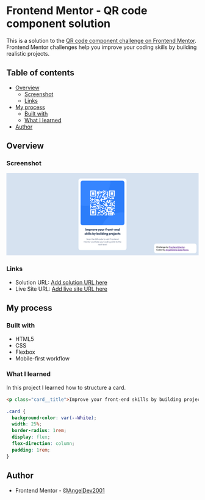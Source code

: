 # Frontend Mentor - QR code component solution

This is a solution to the [QR code component challenge on Frontend Mentor](https://www.frontendmentor.io/challenges/qr-code-component-iux_sIO_H). Frontend Mentor challenges help you improve your coding skills by building realistic projects.

## Table of contents

- [Overview](#overview)
  - [Screenshot](#screenshot)
  - [Links](#links)
- [My process](#my-process)
  - [Built with](#built-with)
  - [What I learned](#what-i-learned)
- [Author](#author)

## Overview

### Screenshot

![](./images/screenshot.png)

### Links

- Solution URL: [Add solution URL here](https://your-solution-url.com)
- Live Site URL: [Add live site URL here](https://angeldev2001.github.io/QR-code-component---AngelDev2001/)

## My process

### Built with

- HTML5
- CSS
- Flexbox
- Mobile-first workflow

### What I learned

In this project I learned how to structure a card.

```html
<p class="card__title">Improve your front-end skills by building projects</p>
```

```css
.card {
  background-color: var(--White);
  width: 25%;
  border-radius: 1rem;
  display: flex;
  flex-direction: column;
  padding: 1rem;
}
```

## Author

- Frontend Mentor - [@AngelDev2001](https://www.frontendmentor.io/profile/AngelDev2001)
